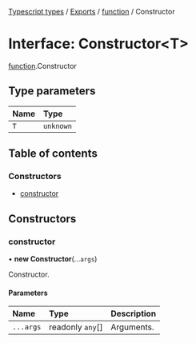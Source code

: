 [Typescript types](../index.md) / [Exports](../modules.md) / [function](../modules/function.md) / Constructor

# Interface: Constructor<T\>

[function](../modules/function.md).Constructor

## Type parameters

| Name | Type |
| :------ | :------ |
| `T` | `unknown` |

## Table of contents

### Constructors

- [constructor](function.Constructor.md#constructor)

## Constructors

### constructor

• **new Constructor**(...`args`)

Constructor.

#### Parameters

| Name | Type | Description |
| :------ | :------ | :------ |
| `...args` | readonly `any`[] | Arguments. |
